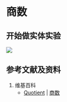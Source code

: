 # 商数

## 开始做实体实验

![](/images/数轴(一维坐标系)/除法和求余运算/商数/1a1.jpg)

## 参考文献及资料

1. 维基百科
	- [Quotient](https://en.wikipedia.org/wiki/Quotient) | [商数](https://zh.wikipedia.org/wiki/商数) 




